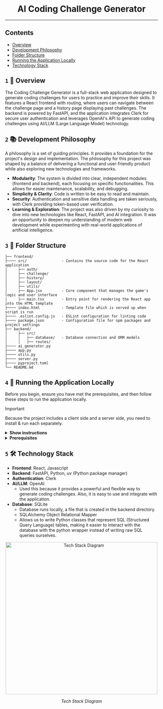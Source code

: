 <div align="center">
    <h1>AI Coding Challenge Generator </h1>
</div>

---

## Contents

- [Overview](#1--overview)
- [Development Philosophy](#2--development-philosophy)
- [Folder Structure](#3--folder-structure)
- [Running the Application Locally](#4--running-the-application-locally)
- [Technology Stack](#5--technology-stack)

## `1` 🎯 Overview

The Coding Challenge Generator is a full-stack web application designed to generate coding challenges 
for users to practice and improve their skills. It features a React frontend with routing, 
where users can navigate between the challenge page and a history page displaying past challenges. 
The backend is powered by FastAPI, and the application integrates Clerk for secure user authentication and 
leverages OpenAI's API to generate coding challenges using AI/LLM (Large Language Model) technology.

## `2` 📚 Development Philosophy

A philosophy is a set of guiding principles. It provides a foundation for the project's design and implementation.
The philosophy for this project was shaped by a balance of delivering a functional and user-friendly product while 
also exploring new technologies and frameworks.
- **Modularity**: The system is divided into clear, independent modules (frontend and backend), each focusing on specific functionalities. This allows for easier maintenance, scalability, and debugging.
- **Simplicity & Clarity**: Code is written to be easy to read and maintain.
- **Security**: Authentication and sensitive data handling are taken seriously, with Clerk providing token-based user verification.
- **Learning & Exploration**: The project was also driven by my curiosity to dive into new technologies like React, FastAPI, and AI integration. It was an opportunity to deepen my understanding of modern web development while experimenting with real-world applications of artificial intelligence.

## `3` 📂 Folder Structure

```
├── frontend/
├──── src/                - Contains the source code for the React application
│     ├── auth/          
│     ├── challenge/     
│     ├── history/       
│     ├── layout/        
│     ├── utils/         
│     ├── App.jsx         - Core component that manages the game's logic and user interface
│     ├── main.tsx        - Entry point for rendering the React app into the HTML template
├──── index.html          - Template file which is served up when script is run
├──── .eslint.config.js   - ESLint configuration for linting code
├──── package.json        - Configuration file for npm packages and project settings
├── backend/
│     ├── src/            
│     │   ├── database/   - Database connection and ORM models
│     │   ├── routes/     
├──── ai_generator.py     
├──── app.py              
├──── utils.py            
├──── server.py           
├──── pyproject.toml      
└── README.md
```

## `4` 🚀 Running the Application Locally
Before you begin, ensure you have met the prerequisites, and then
follow these steps to run the application locally.
> [!IMPORTANT]
>
> Because the project includes a client side and a server side, you need to install & run each separately.

<details><summary><b>Show instructions</b></summary>

1. **Clone the repository**: Start by cloning the repository to your local machine.
2. **Navigate to the frontend/backend directory**: Go to each folder within the project's root directory.
3. **Install dependencies**
4. **Set up environment variables**:
   - Create a .env file in the backend and frontend directory.
   - Add your Clerk API keys and OpenAI API key (from the respective dashboards).
    - Example `.env` file for the backend:
      ```plaintext
      CLERK_SECRET_KEY
      JWT_KEY
      OPENAI_API_KEY
      CLERK_WEBHOOK_SECRET
      ```
    - Example `.env` file for the frontend:
        ```plaintext
        VITE_CLERK_PUBLISHABLE_KEY
        ```
5. Start the development server:
    ```shell
    npm run dev # For the frontend
    ```
   
    ```shell
    uv run server.py # For the backend
    ```

</details>

<details><summary><b>Prerequisites</b></summary>

- Python
  - uv (Python package manager)
  - Unlike pip, uv is faster and more efficient, offering better performance for managing the virtual environment and dependencies for the backend.
- Node.js: Make sure you have Node.js installed.
  Node.js includes npm (package manager) by default.  
  To confirm that Node.js is installed correctly, open your terminal or command prompt and run the following commands:
    - ```shell 
      node -v # Displays the current version of Node.js.
      ```
    - ```shell
      npm -v # Displays the current version of npm.
      ```
- An Integrated Development Environment (IDE)
  - PyCharm
  - Visual Studio Code
- Clerk Account
  - Sign up for an account at [Clerk](https://clerk.com/).
  - Create a new application in Clerk and obtain your API keys.
  - Set up the environment variables in the `.env` file in the backend directory with your Clerk API keys.
- OpenAI Account
  - Sign up for an account at [OpenAI](https://platform.openai.com/).
  - Obtain your API key from the OpenAI dashboard.
  - Set up the environment variables in the `.env` file in the backend directory with your OpenAI API key.
  - _Note: You need to set up a payment method to add credit balance to use the API._

</details>

## `5` 🛠️ Technology Stack
- **Frontend**: React, Javascript
- **Backend**: FastAPI, Python, uv (Python package manager)
- **Authentication**: Clerk
- **AI/LLM**: OpenAI
  - Used this because it provides a powerful and flexible way to generate coding challenges. 
    Also, it is easy to use and integrate with the application.
- **Database**: SQLite
    - Database runs locally, a file that is created in the backend directory.
    - SQLAlchemy Object Relational Mapper
    - Allows us to write Python classes that represent SQL (Structured Query Language) tables, 
      making it easier to interact with the database with the python wrapper instead of writing raw SQL queries ourselves.

<p align="center">
  <img src="https://github.com/user-attachments/assets/6715e9f8-f81e-4f2b-81f6-811a1a03128d" width="500" height="500" alt="Tech Stack Diagram">
</p>

<p align="center"><em>Tech Stack Diagram</em></p>
